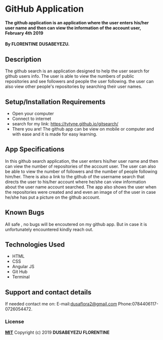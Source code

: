 # GitHub Application
#### The github application is an application where the user enters his/her user name and then can view the information of the account user, February 4th 2019

#### By **FLORENTINE DUSABEYEZU.**
## Description
The github search is an application designed to help the user search for github users info. The user is able to view the numbers of  public repositories and see followers and people the user following. the user can also view other people's repositories by searching their user names.
## Setup/Installation Requirements
* Open your computer
* Connect to internet
* search for my link: https://tytyne.github.io/gitsearch/
* There you are!
The github app can be view on mobile or computer and with ease and it is made for easy learning.
## App Specifications
In this github search application, the user enters his/her user name and then can view the number of repositories of the account user. The user can also be able to view the number of followers and the number of people following him/her. There is also a link to the github of the username search that directs the user to his/her account where he/she can view information about the user name account searched.
The app also shows the user when the repositories were created and and even an image of of the user in case he/she has put a picture on the github account.
## Known Bugs
All safe , no bugs will be encoutered on my github app. But in case it is unfortunately encountered kindly reach out.
## Technologies Used
* HTML
* CSS
* Angular JS
* Git Hub
* Terminal
## Support and contact details
If needed contact me on:
E-mail:dusaflora2@gmail.com
Phone:0784406117-0726054472.
### License
**[MIT](http://choosealisence.com/licenses/mit/)**
Copyright (c) 2019 **DUSABEYEZU FLORENTINE**
